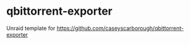 # qbittorrent-exporter
Unraid template for https://github.com/caseyscarborough/qbittorrent-exporter
